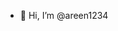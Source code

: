 - 👋 Hi, I’m @areen1234


<!---
areen1234/areen1234 is a ✨ special ✨ repository because its `README.md` (this file) appears on your GitHub profile.
You can click the Preview link to take a look at your changes.
--->
